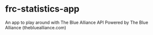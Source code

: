 # frc-statistics-app
An app to play around with The Blue Alliance API
Powered by The Blue Alliance (thebluealliance.com)
